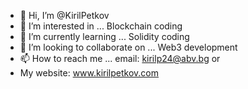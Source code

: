 - 👋 Hi, I’m @KirilPetkov
- 👀 I’m interested in ... Blockchain coding
- 🌱 I’m currently learning ... Solidity coding
- 💞️ I’m looking to collaborate on ... Web3 development
- 📫 How to reach me ... email: kirilp24@abv.bg or
- My website: www.kirilpetkov.com

<!---
KirilPetkov/KirilPetkov is a ✨ special ✨ repository because its `README.md` (this file) appears on your GitHub profile.
You can click the Preview link to take a look at your changes.
--->
